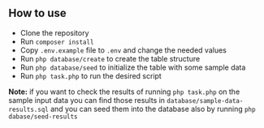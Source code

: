 ## How to use

- Clone the repository
- Run `composer install`
- Copy `.env.example` file to `.env` and change the needed values
- Run `php database/create` to create the table structure
- Run `php database/seed` to initialize the table with some sample data
- Run `php task.php` to run the desired script

**Note:** if you want to check the results of running `php task.php` on the sample input data you can find those results in `database/sample-data-results.sql` and you can seed them into the database also by running `php dabase/seed-results`